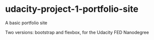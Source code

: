 # udacity-project-1-portfolio-site

A basic portfolio site

Two versions: bootstrap and flexbox, for the Udacity FED Nanodegree
